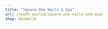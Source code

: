 ```yaml
---
title: "Square One Nails & Spa"
url: /south-euclid/square-one-nails-und-spa/
shop: Kosmetik
---
```

